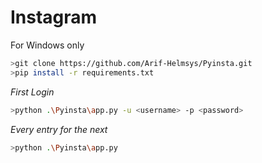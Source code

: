 # Instagram

For Windows only

```bash
>git clone https://github.com/Arif-Helmsys/Pyinsta.git
>pip install -r requirements.txt
```
*First Login*
```bash
>python .\Pyinsta\app.py -u <username> -p <password>
```
*Every entry for the next*
```bash
>python .\Pyinsta\app.py
```
